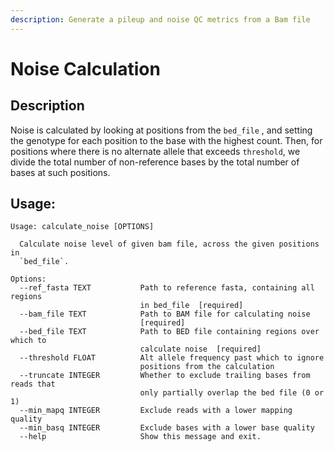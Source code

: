 ```yaml
---
description: Generate a pileup and noise QC metrics from a Bam file
---
```


# Noise Calculation

## Description

Noise is calculated by looking at positions from the `bed_file` , and setting the genotype for each position to the base with the highest count. Then, for positions where there is no alternate allele that exceeds `threshold`, we divide the total number of non-reference bases by the total number of bases at such positions. 

## Usage:

```text
Usage: calculate_noise [OPTIONS]

  Calculate noise level of given bam file, across the given positions in
  `bed_file`.

Options:
  --ref_fasta TEXT           Path to reference fasta, containing all regions
                             in bed_file  [required]
  --bam_file TEXT            Path to BAM file for calculating noise
                             [required]
  --bed_file TEXT            Path to BED file containing regions over which to
                             calculate noise  [required]
  --threshold FLOAT          Alt allele frequency past which to ignore
                             positions from the calculation
  --truncate INTEGER         Whether to exclude trailing bases from reads that
                             only partially overlap the bed file (0 or 1)
  --min_mapq INTEGER         Exclude reads with a lower mapping quality
  --min_basq INTEGER         Exclude bases with a lower base quality
  --help                     Show this message and exit.
```

